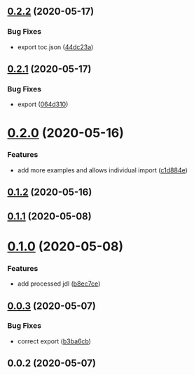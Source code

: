 ## [0.2.2](https://github.com/cheminfo/jeol-data-test/compare/v0.2.1...v0.2.2) (2020-05-17)


### Bug Fixes

* export toc.json ([44dc23a](https://github.com/cheminfo/jeol-data-test/commit/44dc23a60333448956813c10cbddc381a19b600e))



## [0.2.1](https://github.com/cheminfo/jeol-data-test/compare/v0.2.0...v0.2.1) (2020-05-17)


### Bug Fixes

* export ([064d310](https://github.com/cheminfo/jeol-data-test/commit/064d31085766ac134d41788f542a6bdb54667f8c))



# [0.2.0](https://github.com/cheminfo/jeol-data-test/compare/v0.1.2...v0.2.0) (2020-05-16)


### Features

* add more examples and allows individual import ([c1d884e](https://github.com/cheminfo/jeol-data-test/commit/c1d884ece5dd42cefc27ac1e23502cedba3a1545))



## [0.1.2](https://github.com/cheminfo/jeol-data-test/compare/v0.1.1...v0.1.2) (2020-05-16)



## [0.1.1](https://github.com/cheminfo/jeol-data-test/compare/v0.1.0...v0.1.1) (2020-05-08)



# [0.1.0](https://github.com/cheminfo/jeol-data-test/compare/v0.0.3...v0.1.0) (2020-05-08)


### Features

* add processed jdl ([b8ec7ce](https://github.com/cheminfo/jeol-data-test/commit/b8ec7ceb240c8ec0191a7ab3d25ffcfd408483e1))



## [0.0.3](https://github.com/cheminfo/jeol-data-test/compare/v0.0.2...v0.0.3) (2020-05-07)


### Bug Fixes

* correct export ([b3ba6cb](https://github.com/cheminfo/jeol-data-test/commit/b3ba6cb2d92f60d4881cd25bd18fef8d538b92d9))



## 0.0.2 (2020-05-07)



